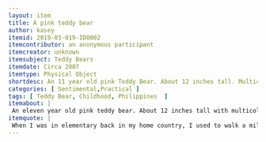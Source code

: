 ```yaml
---
layout: item
title: A pink teddy bear
author: kasey
itemid: 2019-03-019-ID0002
itemcontributor: an anonymous participant
itemcreator: unknown
itemsubject: Teddy Bears
itemdate: Circa 2007
itemtype: Physical Object
shortdesc: An 11 year old pink Teddy Bear. About 12 inches tall. Multicolored strings attached to the ears. Pink and blue patch on top of head. From Phillipines. 
categories: [ Sentimental,Practical ]
tags: [ Teddy Bear, Childhood, Philippines  ]
itemabout: |
 An eleven year old pink teddy bear. About 12 inches tall with multicolored strings attached to the ears. Pink and blue patch on top of head.
itemquote: |
 When I was in elementary back in my home country, I used to walk a mile or two to go to school from home and from school to home. On my way, there’s this small store that sells toys and other stuff for children. I would always spend a few minutes staring at this pink teddy bear on display. I don’t know if my mom walked me to school or home one day that she knew that I’ve been staring at this teddy bear. One night few days before Christmas, I went with my mom to buy something from some store. She probably saw me goggling at the teddy bear and asked me if I liked the teddy bear. She bought it and thought that it was from me but she said that someone had asked her to buy it for her and wrap it (she was great at gift wrapping). It was probably the first time I felt my heart breaking. Early in the morning of Christmas, my mom gave me a gift and in it was the teddy bear along with some candies. As soon as I saw it, I hugged it immediately.My favorite color was pink and at that time, I was away from my all of my siblings and my father. I was bullied and didn’t have that much friends. I used to cry every night. It was like my cry-buddy, my little sister, my friend and my playmate. I don’t think I could ever sleep without it because it reminds me of my mom but mostly it reminds me of my innocence. 
---
```


